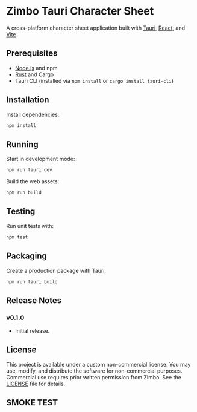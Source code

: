 # Zimbo Tauri Character Sheet

A cross-platform character sheet application built with [Tauri](https://tauri.app/), [React](https://react.dev/), and [Vite](https://vitejs.dev/).

## Prerequisites

- [Node.js](https://nodejs.org/) and npm
- [Rust](https://www.rust-lang.org/tools/install) and Cargo
- Tauri CLI (installed via `npm install` or `cargo install tauri-cli`)

## Installation

Install dependencies:

```bash
npm install
```

## Running

Start in development mode:

```bash
npm run tauri dev
```

Build the web assets:

```bash
npm run build
```

## Testing

Run unit tests with:

```bash
npm test
```

## Packaging

Create a production package with Tauri:

```bash
npm run tauri build
```

## Release Notes

### v0.1.0

- Initial release.

## License

This project is available under a custom non-commercial license. You may use,
modify, and distribute the software for non-commercial purposes. Commercial use
requires prior written permission from Zimbo. See the [LICENSE](LICENSE) file
for details.

## SMOKE TEST

